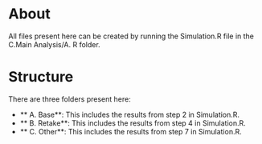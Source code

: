 # About

All files present here can be created by running the Simulation.R file in the C.Main Analysis/A. R folder.

# Structure

There are three folders present here:

- ** A. Base**: This includes the results from step 2 in Simulation.R.
- ** B. Retake**: This includes the results from step 4 in Simulation.R.
- ** C. Other**: This includes the results from step 7 in Simulation.R.
